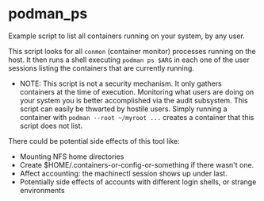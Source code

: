 # podman_ps
Example script to list all containers running on your system, by any user.

This script looks for all `conmon` (container monitor) processes running on
the host. It then runs a shell executing `podman ps $ARG` in each one of the
user sessions listing the containers that are currently running.

* NOTE: This script is not a security mechanism. It only gathers containers at the time of execution. Monitoring what users are doing on your system you is better accomplished via the audit subsystem. This script can easily be thwarted by hostile users. Simply running a container with `podman --root ~/myroot ...` creates a container that this script does not list.

There could be potential side effects of this tool like:

 * Mounting NFS home directories
 * Create $HOME/.containers-or-config-or-something if there wasn't one.
 * Affect accounting: the machinectl session shows up under last.
 * Potentially side effects of accounts with different login shells, or strange environments

